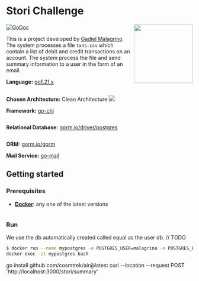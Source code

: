 # Stori Challenge

<img align="right" width="159px" src="https://www.storicard.com/static/images/thumbnail_storicard_small.png" alt="">

[![GoDoc](https://pkg.go.dev/badge/github.com/gin-gonic/gin?status.svg)](https://pkg.go.dev/github.com/gin-gonic/gin?tab=doc)

This is a project developed by [Gadiel Malagrino](https://github.com/gadielMa). The system processes a file `txns.csv` which contain a list of debit and credit transactions on an account. The system process the file and send summary information to a user in the form of an email.

**Language:** [go1.21.x](https://tip.golang.org/doc/go1.21)

<img src="https://i.imgur.com/3elNhQu.png" alt="">

**Chosen Architecture:** Clean Architecture
<img src="https://miro.medium.com/v2/resize:fit:800/1*0R0r00uF1RyRFxkxo3HVDg.png">

**Framework:** [go-chi](https://github.com/go-chi/chi)

<img src="https://camo.githubusercontent.com/f72d07b7d898f8935d557867df17416a1b430a2572f8ea1bae57d1700f5c754b/68747470733a2f2f63646e2e7261776769742e636f6d2f676f2d6368692f6368692f6d61737465722f5f6578616d706c65732f6368692e737667" alt="">

**Relational Database:** [gorm.io/driver/postgres](https://github.com/go-gorm/postgres)

<img src="https://es-wiki.ikoula.com/images/a/a3/Postgre.png" alt="">

**ORM:** [gorm.io/gorm](https://gorm.io)

**Mail Service:** [go-mail](https://gopkg.in/mail.v2)

## Getting started

### Prerequisites

- **[Docker](https://www.docker.com/get-started/)**: any one of the latest versions

<img src="https://2.bp.blogspot.com/-uL7xdajcC8I/XFL3cNJ6PTI/AAAAAAAAKLM/DLpmLx1W_CUXZST_7CIHWC8uNqt2enVNwCLcBGAs/s1600/docker.png" alt="">

### Run

We use the db automatically created called equal as the user db. // TODO

```sh
$ docker run --name mypostgres -e POSTGRES_USER=malagrino -e POSTGRES_PASSWORD=malagrino -p 5432:5432 -d postgres:16-alpine
docker exec -it mypostgres bash
```
go install github.com/cosmtrek/air@latest
curl --location --request POST 'http://localhost:3000/stori/summary'